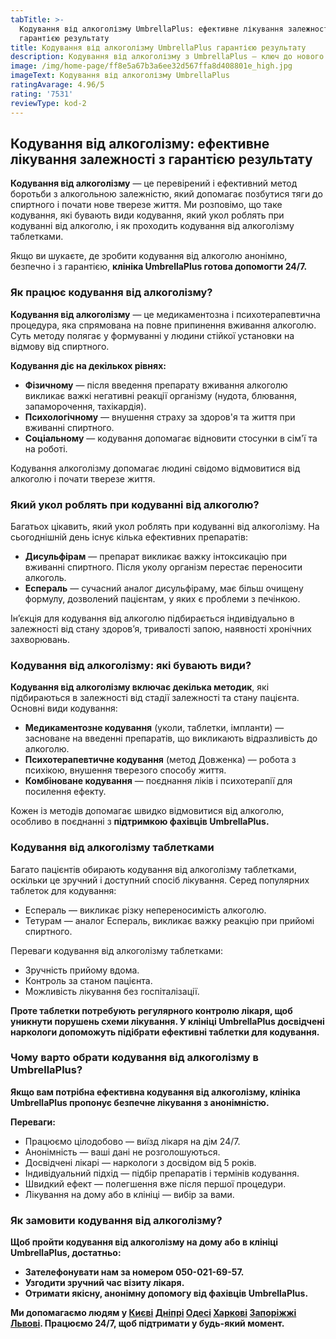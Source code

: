 ```yaml
---
tabTitle: >-
  Кодування від алкоголізму UmbrellaPlus: ефективне лікування залежності з
  гарантією результату
title: Кодування від алкоголізму UmbrellaPlus гарантією результату
description: Кодування від алкоголізму з UmbrellaPlus – ключ до нового життя!
image: /img/home-page/ff8e5a67b3a6ee32d567ffa8d408801e_high.jpg
imageText: Кодування від алкоголізму UmbrellaPlus
ratingAvarage: 4.96/5
rating: '7531'
reviewType: kod-2
---
```


## Кодування від алкоголізму: ефективне лікування залежності з гарантією результату

**Кодування від алкоголізму** — це перевірений і ефективний метод боротьби з алкогольною залежністю, який допомагає позбутися тяги до спиртного і почати нове тверезе життя. Ми розповімо, що таке кодування, які бувають види кодування, який укол роблять при кодуванні від алкоголю, і як проходить кодування від алкоголізму таблетками.

Якщо ви шукаєте, де зробити кодування від алкоголю анонімно, безпечно і з гарантією, **клініка UmbrellaPlus готова допомогти 24/7.**

### Як працює кодування від алкоголізму?

**Кодування від алкоголізму** — це медикаментозна і психотерапевтична процедура, яка спрямована на повне припинення вживання алкоголю. Суть методу полягає у формуванні у людини стійкої установки на відмову від спиртного.

**Кодування діє на декількох рівнях:**

* **Фізичному** — після введення препарату вживання алкоголю викликає важкі негативні реакції організму (нудота, блювання, запаморочення, тахікардія).
* **Психологічному** — внушення страху за здоров'я та життя при вживанні спиртного.
* **Соціальному** — кодування допомагає відновити стосунки в сім'ї та на роботі.

Кодування алкоголізму допомагає людині свідомо відмовитися від алкоголю і почати тверезе життя.

### Який укол роблять при кодуванні від алкоголю?

Багатьох цікавить, який укол роблять при кодуванні від алкоголізму. На сьогоднішній день існує кілька ефективних препаратів:

* **Дисульфірам** — препарат викликає важку інтоксикацію при вживанні спиртного. Після уколу організм перестає переносити алкоголь.
* **Еспераль** — сучасний аналог дисульфіраму, має більш очищену формулу, дозволений пацієнтам, у яких є проблеми з печінкою.

Ін’єкція для кодування від алкоголю підбирається індивідуально в залежності від стану здоров’я, тривалості запою, наявності хронічних захворювань.

### Кодування від алкоголізму: які бувають види?

**Кодування від алкоголізму включає декілька методик**, які підбираються в залежності від стадії залежності та стану пацієнта. Основні види кодування:

* **Медикаментозне кодування** (уколи, таблетки, імпланти) — засноване на введенні препаратів, що викликають відразливість до алкоголю.
* **Психотерапевтичне кодування** (метод Довженка) — робота з психікою, внушення тверезого способу життя.
* **Комбіноване кодування** — поєднання ліків і психотерапії для посилення ефекту.

Кожен із методів допомагає швидко відмовитися від алкоголю, особливо в поєднанні з **підтримкою фахівців UmbrellaPlus.**

### Кодування від алкоголізму таблетками

Багато пацієнтів обирають кодування від алкоголізму таблетками, оскільки це зручний і доступний спосіб лікування. Серед популярних таблеток для кодування:

* Еспераль — викликає різку непереносимість алкоголю.
* Тетурам — аналог Еспераль, викликає важку реакцію при прийомі спиртного.

Переваги кодування від алкоголізму таблетками:

* Зручність прийому вдома.
* Контроль за станом пацієнта.
* Можливість лікування без госпіталізації.

**Проте таблетки потребують регулярного контролю лікаря, щоб уникнути порушень схеми лікування. У клініці UmbrellaPlus досвідчені наркологи допоможуть підібрати ефективні таблетки для кодування.**

### Чому варто обрати кодування від алкоголізму в UmbrellaPlus?

**Якщо вам потрібна ефективна кодування від алкоголізму, клініка UmbrellaPlus пропонує безпечне лікування з анонімністю.**

**Переваги:**

* Працюємо цілодобово — виїзд лікаря на дім 24/7.
* Анонімність — ваші дані не розголошуються.
* Досвідчені лікарі — наркологи з досвідом від 5 років.
* Індивідуальний підхід — підбір препаратів і термінів кодування.
* Швидкий ефект — полегшення вже після першої процедури.
* Лікування на дому або в клініці — вибір за вами.

### Як замовити кодування від алкоголізму?

**Щоб пройти кодування від алкоголізму на дому або в клініці UmbrellaPlus, достатньо:**

* **Зателефонувати нам за номером 050-021-69-57.**
* **Узгодити зручний час візиту лікаря.**
* **Отримати якісну, анонімну допомогу від фахівців UmbrellaPlus.**

**Ми допомагаємо людям у [Києві](https://umbrella-plus.com.ua/uk/kiev/) [Дніпрі](https://umbrella-plus.com.ua/uk/dnepr/) [Одесі](https://umbrella-plus.com.ua/uk/lechenie-alc/) [Харкові](https://umbrella-plus.com.ua/uk/kharkiv/) [Запоріжжі](https://umbrella-plus.com.ua/uk/zaporozie/) [Львові](https://umbrella-plus.com.ua/uk/lviv/). Працюємо 24/7, щоб підтримати у будь-який момент.**

